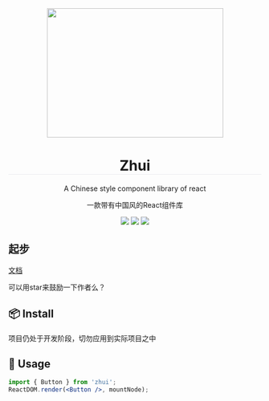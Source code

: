 <div align='center'>
  <img src='https://s2.ax1x.com/2019/02/01/k3QQII.png' width="351" height="258" align='center'/>
  <h1 style='border-bottom: 1px solid #eaecef'>Zhui</h1>
  <p>A Chinese style component library of react</p>
  <p>一款带有中国风的React组件库</p>
  <img src='https://img.shields.io/badge/language-javascript-1770a8.svg?style=flat-square' />
  <img src='https://img.shields.io/badge/license-MIT-0f1423.svg?style=flat-square' />
  <img src='https://img.shields.io/badge/style-Chinese-c45a65.svg?style=flat-square' />
</div>

## 起步

[文档](https://zhui-team.github.io/zhui/)

可以用star来鼓励一下作者么？

## 📦 Install

项目仍处于开发阶段，切勿应用到实际项目之中

## 🔨 Usage

```jsx
import { Button } from 'zhui';
ReactDOM.render(<Button />, mountNode);
```

